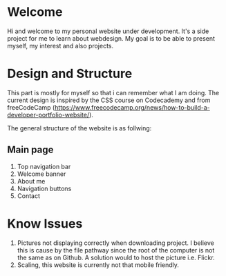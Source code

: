 # Welcome

Hi and welcome to my personal website under development. It's a side project for me to learn about webdesign. My goal is to be able to present myself, my interest and also projects. 

# Design and Structure

This part is mostly for myself so that i can remember what I am doing. The current design is inspired by the
CSS course on Codecademy and from freeCodeCamp (https://www.freecodecamp.org/news/how-to-build-a-developer-portfolio-website/). 

The general structure of the website is as follwing:

## Main page
1. Top navigation bar
2. Welcome banner
3. About me
4. Navigation buttons
5. Contact

# Know Issues
1. Pictures not displaying correctly when downloading project. I believe this is cause by the file pathway
   since the root of the computer is not the same as on Github. A solution would to host the picture i.e. Flickr.  
2. Scaling, this website is currently not that mobile friendly. 
